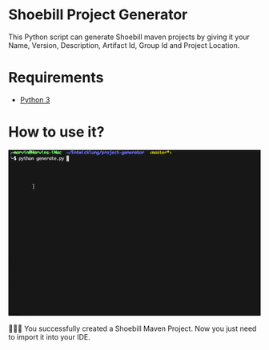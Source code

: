 # Shoebill Project Generator

This Python script can generate Shoebill maven projects by giving it your Name, Version, Description, Artifact Id, Group Id and Project Location.

# Requirements

* [Python 3](https://www.python.org/downloads/)

# How to use it?

![Demonstration](docs/demonstration.gif)

🎉🎉🎉 You successfully created a Shoebill Maven Project. Now you just need to import it into your IDE.